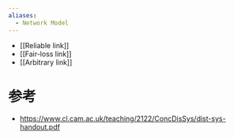 ```yaml
---
aliases:
  - Network Model
---
```


- [[Reliable link]]
- [[Fair-loss link]]
- [[Arbitrary link]]

# 参考
- https://www.cl.cam.ac.uk/teaching/2122/ConcDisSys/dist-sys-handout.pdf